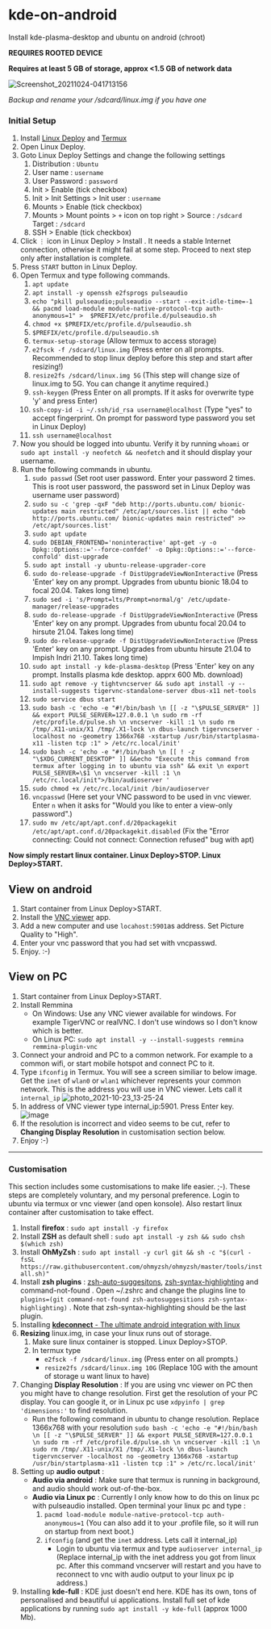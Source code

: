 
# kde-on-android
Install kde-plasma-desktop and ubuntu on android (chroot)

**REQUIRES ROOTED DEVICE**

**Requires at least 5 GB of storage, approx <1.5 GB of network data**

![Screenshot_20211024-041713156](https://user-images.githubusercontent.com/79358537/138573844-f72c8bba-5bfb-4aad-bdeb-72c3d93270c2.jpg)

_Backup and rename your /sdcard/linux.img if you have one_

### Initial Setup

1. Install [Linux Deploy](https://github.com/meefik/linuxdeploy/releases/tag/2.6.0) and [Termux](https://f-droid.org/en/packages/com.termux/)
2. Open Linux Deploy.
3. Goto Linux Deploy Settings and change the following settings
   1. Distribution : `Ubuntu`
   2. User name : `username`
   3. User Password : `password`
   4. Init > Enable (tick checkbox)
   5. Init > Init Settings > Init user : `username`
   6. Mounts > Enable (tick checkbox)
   7. Mounts > Mount points > `+` icon on top right >  Source : `/sdcard` Target : `/sdcard`
   8. SSH > Enable (tick checkbox)
4. Click `⋮` icon in Linux Deploy > Install . It needs a stable Internet connection, otherwise it might fail at some step. Proceed to next step only after installation is complete.
5. Press `START` button in Linux Deploy.
6. Open Termux and type following commands. 
   1. `apt update`
   2. `apt install -y openssh e2fsprogs pulseaudio`
   3. `echo "pkill pulseaudio;pulseaudio --start --exit-idle-time=-1 && pacmd load-module module-native-protocol-tcp auth-anonymous=1" >  $PREFIX/etc/profile.d/pulseaudio.sh`
   4. `chmod +x $PREFIX/etc/profile.d/pulseaudio.sh`
   4. `$PREFIX/etc/profile.d/pulseaudio.sh`
   5. `termux-setup-storage` (Allow termux to access storage)
   6. `e2fsck -f /sdcard/linux.img` (Press enter on all prompts. Recommended to stop linux deploy before this step and start after resizing!)
   7. `resize2fs /sdcard/linux.img 5G` (This step will change size of linux.img to 5G. You can change it anytime required.)
   4. `ssh-keygen` (Press Enter on all prompts. If it asks for overwrite type 'y' and press Enter)
   5. `ssh-copy-id -i ~/.ssh/id_rsa username@localhost` (Type "yes" to accept fingerprint. On prompt for password type password you set in Linux Deploy)
   8. `ssh username@localhost`
7. Now you should be logged into ubuntu. Verify it by running `whoami` or `sudo apt install -y neofetch && neofetch` and it should display your username.
8. Run the following commands in ubuntu.
   1. `sudo passwd` (Set root user password. Enter your password 2 times. This is root user password, the password set in Linux Deploy was username user password)
   2. `sudo su -c 'grep -qxF "deb http://ports.ubuntu.com/ bionic-updates main restricted" /etc/apt/sources.list || echo "deb http://ports.ubuntu.com/ bionic-updates main restricted" >> /etc/apt/sources.list' `
   3. `sudo apt update`
   4. `sudo DEBIAN_FRONTEND='noninteractive' apt-get -y -o Dpkg::Options::='--force-confdef' -o Dpkg::Options::='--force-confold' dist-upgrade`
   6. `sudo apt install -y ubuntu-release-upgrader-core`
   7. `sudo do-release-upgrade -f DistUpgradeViewNonInteractive` (Press 'Enter' key on any prompt. Upgrades from ubuntu bionic 18.04 to focal 20.04. Takes long time)
   8. `sudo sed -i 's/Prompt=lts/Prompt=normal/g' /etc/update-manager/release-upgrades`
   9. `sudo do-release-upgrade -f DistUpgradeViewNonInteractive` (Press 'Enter' key on any prompt. Upgrades from ubuntu focal 20.04 to hirsute 21.04. Takes long time)
   10. `sudo do-release-upgrade -f DistUpgradeViewNonInteractive` (Press 'Enter' key on any prompt. Upgrades from ubuntu hirsute 21.04 to Impish Indri 21.10. Takes long time)
   11. `sudo apt install -y kde-plasma-desktop` (Press 'Enter' key on any prompt. Installs plasma kde desktop. apprx 600 Mb. download)
   12. `sudo apt remove -y tightvncserver && sudo apt install -y --install-suggests tigervnc-standalone-server dbus-x11 net-tools`
   13. `sudo service dbus start`
   14. `sudo bash -c 'echo -e "#!/bin/bash \n [[ -z "\$PULSE_SERVER" ]] && export PULSE_SERVER=127.0.0.1 \n sudo rm -rf /etc/profile.d/pulse.sh \n vncserver -kill :1 \n sudo rm /tmp/.X11-unix/X1 /tmp/.X1-lock \n dbus-launch tigervncserver -localhost no -geometry 1366x768 -xstartup /usr/bin/startplasma-x11 -listen tcp :1" > /etc/rc.local/init'`
   15. `sudo bash -c 'echo -e "#!/bin/bash \n [[ ! -z "\$XDG_CURRENT_DESKTOP" ]] &&echo "Execute this command from termux after logging in to ubuntu via ssh" && exit \n export PULSE_SERVER=\$1 \n vncserver -kill :1 \n /etc/rc.local/init">/bin/audioserver '`
   15. `sudo chmod +x /etc/rc.local/init /bin/audioserver`
   16. `vncpasswd` (Here set your VNC password to be used in vnc viewer. Enter `n` when it asks for "Would you like to enter a view-only password".)
   17. `sudo mv /etc/apt/apt.conf.d/20packagekit /etc/apt/apt.conf.d/20packagekit.disabled` (Fix the "Error connecting: Could not connect: Connection refused" bug with apt)


**Now simply restart linux container. Linux Deploy>STOP. Linux Deploy>START.**


## View on android
1. Start container from Linux Deploy>START.
1. Install the [VNC viewer](https://play.google.com/store/apps/details?id=com.realvnc.viewer.android) app.
2. Add a new computer and use `locahost:5901`as address. Set Picture Quality to "High".
3. Enter your vnc password that you had set with vncpasswd.
4. Enjoy. :-)

## View on PC
1. Start container from Linux Deploy>START.
1. Install Remmina
   - On Windows: Use any VNC viewer available for windows. For example TigerVNC or realVNC. I don't use windows so I don't know which is better.
   - On Linux PC: `sudo apt install -y --install-suggests remmina remmina-plugin-vnc`
2. Connect your android and PC to a common network. For example to a common wifi, or start mobile hotspot and connect PC to it.
3. Type `ifconfig` in Termux. You will see a screen similiar to below image. Get the `inet` of `wlan0` or `wlan1` whichever represents your common network. This is the address you will use in VNC viewer. Lets call it `internal_ip`
![photo_2021-10-23_13-25-24](https://user-images.githubusercontent.com/75225829/138548343-fcc3ba21-a366-47db-a6d0-5fed74ac013b.jpg)
4. In address of VNC viewer type internal_ip:5901. Press Enter key.
![image](https://user-images.githubusercontent.com/75225829/138548480-1f0c9592-1c6a-4df2-9ec2-1965d15383d0.png)
5. If the resolution is incorrect and video seems to be cut, refer to **Changing Display Resolution** in customisation section below.
5. Enjoy :-)
   
----------------   
   
### Customisation
This section includes some customisations to make life easier. ;-). These steps are completely voluntary, and my personal preference.
Login to ubuntu via termux or vnc viewer (and open konsole). Also restart linux container after customisation to take effect.
1. Install **firefox** : `sudo apt install -y firefox`
2. Install **ZSH** as default shell : `sudo apt install -y zsh && sudo chsh $(which zsh)`
3. Install **OhMyZsh** : `sudo apt install -y curl git && sh -c "$(curl -fsSL https://raw.githubusercontent.com/ohmyzsh/ohmyzsh/master/tools/install.sh)"`
4. Install **zsh plugins** : [zsh-auto-suggesitons](https://github.com/zsh-users/zsh-autosuggestions), [zsh-syntax-highlighting](https://github.com/zsh-users/zsh-syntax-highlighting) and command-not-found . Open ~/.zshrc and change the plugins line to `plugins=(git command-not-found zsh-autosuggesitions zsh-syntax-highlighting)` . Note that zsh-syntax-highlighting should be the last plugin.
5. Installing [**kdeconnect** - The ultimate android integration with linux](https://linuxconfig.org/connect-your-android-phone-to-linux-with-kde-connect)
6. **Resizing** linux.img, in case your linux runs out of storage.
   1. Make sure linux container is stopped. Linux Deploy>STOP.
   2. In termux type 
      - `e2fsck -f /sdcard/linux.img` (Press enter on all prompts.)
      - `resize2fs /sdcard/linux.img 10G` (Replace 10G with the amount of storage u want linux to have)
7. Changing **Display Resolution** : If you are using vnc viewer on PC then you might have to change resolution. First get the resolution of your PC display. You can google it, or in Linux pc use `xdpyinfo | grep 'dimensions:'` to find resolution.
   - Run the following command in ubuntu to change resolution. Replace 1366x768 with your resolution 
     `sudo bash -c 'echo -e "#!/bin/bash \n [[ -z "\$PULSE_SERVER" ]] && export PULSE_SERVER=127.0.0.1 \n sudo rm -rf /etc/profile.d/pulse.sh \n vncserver -kill :1 \n sudo rm /tmp/.X11-unix/X1 /tmp/.X1-lock \n dbus-launch tigervncserver -localhost no -geometry 1366x768 -xstartup /usr/bin/startplasma-x11 -listen tcp :1" > /etc/rc.local/init'`
8. Setting up **audio output** :
    - **Audio via android** : Make sure that termux is running in background, and audio should work out-of-the-box.
    - **Audio via Linux pc** : Currently I only know how to do this on linux pc with pulseaudio installed. Open terminal your linux pc and type :
        1. `pacmd load-module module-native-protocol-tcp auth-anonymous=1` (You can also add it to your .profile file, so it will run on startup from next boot.)
        2. `ifconfig` (and get the `inet` address. Lets call it internal_ip)
             - Login to ubuntu via termux and type `audioserver internal_ip` (Replace internal_ip with the inet address you got from linux pc. After this command vncserver will restart and you have to reconnect to vnc with audio output to your linux pc ip address.)
9. Installing **kde-full** : KDE just doesn't end here. KDE has its own, tons of personalised and beautiful ui applications. Install full set of kde applications by running `sudo apt install -y kde-full` (approx 1000 Mb).
